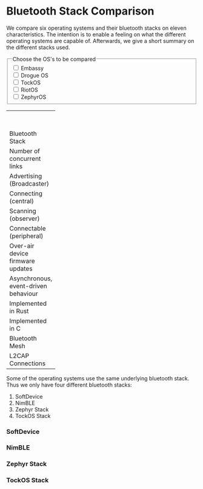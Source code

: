 # Bluetooth Stack Comparison
We compare six operating systems and their bluetooth stacks on eleven characteristics. The intention is to enable a feeling on what the different operating systems are capable of. Afterwards, we give a short summary on the different stacks used.

<!-- Checkboxes to toggle the visibility of the columns of the table -->
<fieldset id="Checkboxes">
  <legend>Choose the OS's to be compared </legend>
  <div>
    <input type="checkbox" id="embassy" name="interest" value="embassy"/>
    <label for="embassy">Embassy</label>
  </div>
  <div>
    <input type="checkbox" id="drogue" name="interest" value="drogue" />
    <label for="drogue">Drogue OS</label>
  </div>
  <div>
    <input type="checkbox" id="tockos" name="interest" value="tockos"/>
    <label for="tockos">TockOS</label>
  </div>
  <div>
    <input type="checkbox" id="riotos" name="interest" value="riotos" />
    <label for="riotos">RiotOS</label>
  </div>
  <div>
    <input type="checkbox" id="zephyros" name="interest" value="zephyros"/>
    <label for="zephyros">ZephyrOS</label>
  </div>
</fieldset>

<!-- The actual table -->
<table text-align="left" style="width: 100%;">
<!-- Assigning ids to each column to be able to collapse them with javascript later -->
<colgroup>
    <col span = "1">
    <col id="em_tab" span="1" style=visibility:collapse>
    <col id="dr_tab" span="1" style=visibility:collapse>
    <col id="to_tab" span="1" style=visibility:collapse>
    <col id="ri_tab" span="1" style=visibility:collapse>
    <col id="ze_tab" span="1" style=visibility:collapse>
  </colgroup>
<!-- Content of the table -->
<tr>
<th></th>
<th>Embassy</th>
<th>Drogue OS</th>
<th>TockOS</th>
<th>RiotOS</th>
<th>ZephyrOS</th>
</tr>
<tr>
<td>Bluetooth Stack</td>
<td>SoftDevice</td>
<td>SoftDevice</td>
<td>TockOS Stack</td>
<td>NimBLE</td>
<td>Zephyr Stack</td>
</tr>
<tr>
<td>Number of concurrent links</td>
<td>20</td>
<td>20</td>
<td><i class="fa fa-xmark"></i></td>
<td>32</td>
<td>unlimited</td>
</tr>
<tr>
<td>Advertising (Broadcaster)</td>
<td><i class="fa fa-check"></i></td>
<td><i class="fa fa-check"></i></td>
<td><i class="fa fa-check"></i></td>
<td><i class="fa fa-check"></i></td>
<td><i class="fa fa-check"></i></td>
</tr>
<tr>
<td>Connecting (central)</td>
<td><i class="fa fa-check"></i></td>
<td><i class="fa fa-check"></i></td>
<td><i class="fa fa-xmark"></i></td>
<td><i class="fa fa-check"></i></td>
<td><i class="fa fa-check"></i></td>
</tr>
<tr>
<td>Scanning (observer)</td>
<td><i class="fa fa-check"></i></td>
<td><i class="fa fa-check"></i></td>
<td><i class="fa fa-check"></i></td>
<td><i class="fa fa-check"></i></td>
<td><i class="fa fa-check"></i></td>
</tr>
<tr>
<td>Connectable (peripheral)</td>
<td><i class="fa fa-check"></i></td>
<td><i class="fa fa-check"></i></td>
<td><i class="fa fa-xmark"></i></td>
<td><i class="fa fa-check"></i></td>
<td><i class="fa fa-check"></i></td>
</tr>
<tr>
<td>Over-air device firmware updates</td>
<td><i class="fa fa-check"></i></td>
<td><i class="fa fa-check"></i></td>
<td><i class="fa fa-xmark"></i></td>
<td><i class="fa fa-xmark"></i></td>
<td><i class="fa fa-xmark"></i></td>
</tr>
<tr>
<td>Asynchronous, event-driven behaviour</td>
<td><i class="fa fa-check"></i></td>
<td><i class="fa fa-check"></i></td>
<td><i class="fa fa-xmark"></i></td>
<td><i class="fa fa-xmark"></i></td>
<td><i class="fa fa-xmark"></i></td>
</tr>
<tr>
<td>Implemented in Rust</td>
<td><i class="fa fa-xmark"></i></td>
<td><i class="fa fa-xmark"></i></td>
<td><i class="fa fa-check"></i></td>
<td><i class="fa fa-xmark"></i></td>
<td><i class="fa fa-xmark"></i></td>
</tr>
<tr>
<td>Implemented in C</td>
<td><i class="fa fa-check"></i></td>
<td><i class="fa fa-check"></i></td>
<td><i class="fa fa-xmark"></i></td>
<td><i class="fa fa-check"></i></td>
<td><i class="fa fa-check"></i></td>
</tr>
<tr>
<td>Bluetooth Mesh</td>
<td>Maybe</i></td>
<td>Maybe</td>
<td><i class="fa fa-xmark"></i></td>
<td><i class="fa fa-check"></i></td>
<td><i class="fa fa-check"></i></td>
</tr>
<tr>
<td>L2CAP Connections</td>
<td><i class="fa fa-check"></i></td>
<td><i class="fa fa-check"></i></td>
<td><i class="fa fa-xmark"></i></td>
<td><i class="fa fa-check"></i></td>
<td><i class="fa fa-check"></i></td>
</tr>
</table>  

Some of the operating systems use the same underlying bluetooth stack. Thus we only have four different bluetooth stacks:
1. SoftDevice
2. NimBLE
3. Zephyr Stack
4. TockOS Stack

### SoftDevice

### NimBLE

### Zephyr Stack

### TockOS Stack

<!-- Javascript part to toggle the visibility of the columns -->
<!-- Yes, iterating through the checkboxes would have been more beautiful -->
<!-- Yes, iterating through the columns would also have been more beautiful -->
<script>
    const embassy = document.querySelector('#embassy');
    embassy.addEventListener("change", updateDisplay);
    const drogue = document.querySelector('#drogue');
    drogue.addEventListener("change", updateDisplay);
    const tockos = document.querySelector('#tockos');
    tockos.addEventListener("change", updateDisplay);
    const riotos = document.querySelector('#riotos');
    riotos.addEventListener("change", updateDisplay);
    const zephyros = document.querySelector('#zephyros');
    zephyros.addEventListener("change", updateDisplay);

    function updateDisplay() {
        var em_link = document.getElementById('em_tab');
        if (!embassy.checked) {
            em_link.style.visibility = 'collapse';
        } else {
            em_link.style.visibility = 'visible';
        }

        var dr_link = document.getElementById('dr_tab');
        if (!drogue.checked) {
            dr_link.style.visibility = 'collapse';
        } else {
            dr_link.style.visibility = 'visible';
        }

        var to_link = document.getElementById('to_tab');
        if (!tockos.checked) {
            to_link.style.visibility = 'collapse';
        } else {
            to_link.style.visibility = 'visible';
        }

        var ri_link = document.getElementById('ri_tab');
        if (!riotos.checked) {
            ri_link.style.visibility = 'collapse';
        } else {
            ri_link.style.visibility = 'visible';
        }

        var ze_link = document.getElementById('ze_tab');
        if (!zephyros.checked) {
            ze_link.style.visibility = 'collapse';
        } else {
            ze_link.style.visibility = 'visible';
        }
    }
</script>    